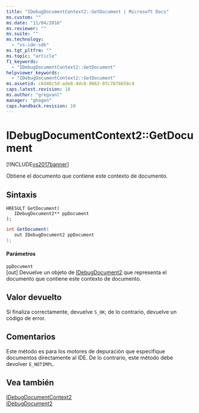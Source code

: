 ```yaml
---
title: "IDebugDocumentContext2::GetDocument | Microsoft Docs"
ms.custom: ""
ms.date: "11/04/2016"
ms.reviewer: ""
ms.suite: ""
ms.technology: 
  - "vs-ide-sdk"
ms.tgt_pltfrm: ""
ms.topic: "article"
f1_keywords: 
  - "IDebugDocumentContext2::GetDocument"
helpviewer_keywords: 
  - "IDebugDocumentContext2::GetDocument"
ms.assetid: c6d46c5d-ade8-4dc8-9862-8fc7876658c4
caps.latest.revision: 10
ms.author: "gregvanl"
manager: "ghogen"
caps.handback.revision: 10
---
```

# IDebugDocumentContext2::GetDocument
[!INCLUDE[vs2017banner](../../../code-quality/includes/vs2017banner.md)]

Obtiene el documento que contiene este contexto de documento.  
  
## Sintaxis  
  
```cpp#  
HRESULT GetDocument(   
   IDebugDocument2** ppDocument  
);  
```  
  
```c#  
int GetDocument(   
   out IDebugDocument2 ppDocument  
);  
```  
  
#### Parámetros  
 `ppDocument`  
 \[out\]  Devuelve un objeto de [IDebugDocument2](../../../extensibility/debugger/reference/idebugdocument2.md) que representa el documento que contiene este contexto de documento.  
  
## Valor devuelto  
 Si finaliza correctamente, devuelve `S_OK`; de lo contrario, devuelve un código de error.  
  
## Comentarios  
 Este método es para los motores de depuración que especifique documentos directamente al IDE.  De lo contrario, este método debe devolver `E_NOTIMPL`.  
  
## Vea también  
 [IDebugDocumentContext2](../../../extensibility/debugger/reference/idebugdocumentcontext2.md)   
 [IDebugDocument2](../../../extensibility/debugger/reference/idebugdocument2.md)